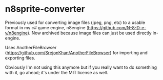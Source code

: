 # n8sprite-converter
Previously used for converting image files (jpeg, png, etc) to a usable format in my c# game engine, n8engine (https://github.com/N-8-D-e-v/n8engine). Now archived because image files can just be used directly in-engine.

Uses AnotherFileBrowser (https://github.com/SrejonKhan/AnotherFileBrowser) for importing and exporting files.

Obviously I'm not using this anymore but if you really want to do something with it, go ahead; it's under the MIT license as well.
